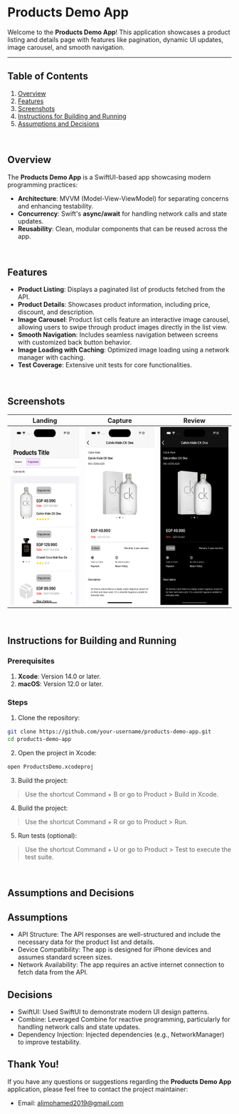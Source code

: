 
# Products Demo App

Welcome to the **Products Demo App**! This application showcases a product listing and details page with features like pagination, dynamic UI updates, image carousel, and smooth navigation.


---


## Table of Contents
1. [Overview](#overview)
2. [Features](#features)
3. [Screenshots](#screenshots)
4. [Instructions for Building and Running](#instructions-for-building-and-running)
5. [Assumptions and Decisions](#assumptions-and-decisions)

<br>


## Overview
The **Products Demo App** is a SwiftUI-based app showcasing modern programming practices:
- **Architecture**: MVVM (Model-View-ViewModel) for separating concerns and enhancing testability.
- **Concurrency**: Swift's **async/await** for handling network calls and state updates.
- **Reusability**: Clean, modular components that can be reused across the app.

<br>


## Features
- **Product Listing**: Displays a paginated list of products fetched from the API.
- **Product Details**: Showcases product information, including price, discount, and description.
- **Image Carousel**: Product list cells feature an interactive image carousel, allowing users to swipe through product images directly in the list view.
- **Smooth Navigation**: Includes seamless navigation between screens with customized back button behavior.
- **Image Loading with Caching**: Optimized image loading using a network manager with caching.
- **Test Coverage**: Extensive unit tests for core functionalities.
 
 
<br>


## Screenshots

| Landing | Capture | Review |
| --- | --- | --- |
| <img src="/screenshots/2.PNG" height="400"> | <img src="/screenshots/3.PNG" height="400"> | <img src="/screenshots/4.PNG" height="400"> |

<br>


## Instructions for Building and Running

### Prerequisites
1. **Xcode**: Version 14.0 or later.
2. **macOS**: Version 12.0 or later.

### Steps
1. Clone the repository:
```bash
git clone https://github.com/your-username/products-demo-app.git
cd products-demo-app
```

2. Open the project in Xcode:
```bash
open ProductsDemo.xcodeproj
```

3. Build the project: 
> Use the shortcut Command + B or go to Product > Build in Xcode.

4. Build the project: 
> Use the shortcut Command + R or go to Product > Run.

5. Run tests (optional):
> Use the shortcut Command + U or go to Product > Test to execute the test suite.

<br>

## Assumptions and Decisions

## Assumptions
- API Structure: The API responses are well-structured and include the necessary data for the product list and details.
- Device Compatibility: The app is designed for iPhone devices and assumes standard screen sizes.
- Network Availability: The app requires an active internet connection to fetch data from the API.

## Decisions
- SwiftUI: Used SwiftUI to demonstrate modern UI design patterns.
- Combine: Leveraged Combine for reactive programming, particularly for handling network calls and state updates.
- Dependency Injection: Injected dependencies (e.g., NetworkManager) to improve testability.


## Thank You!

If you have any questions or suggestions regarding the **Products Demo App** application, please feel free to contact the project maintainer:
- Email: alimohamed2019@gmail.com

<br>
